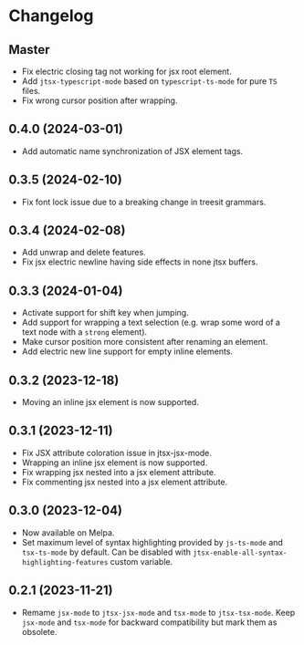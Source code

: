 <!-- markdownlint-disable MD001 MD013 -->

# Changelog

## Master

* Fix electric closing tag not working for jsx root element.
* Add `jtsx-typescript-mode` based on `typescript-ts-mode` for pure `TS` files.
* Fix wrong cursor position after wrapping.

## 0.4.0 (2024-03-01)

* Add automatic name synchronization of JSX element tags.

## 0.3.5 (2024-02-10)

* Fix font lock issue due to a breaking change in treesit grammars.

## 0.3.4 (2024-02-08)

* Add unwrap and delete features.
* Fix jsx electric newline having side effects in none jtsx buffers.

## 0.3.3 (2024-01-04)

* Activate support for shift key when jumping.
* Add support for wrapping a text selection (e.g. wrap some word of a text node with a `strong` element).
* Make cursor position more consistent after renaming an element.
* Add electric new line support for empty inline elements.

## 0.3.2 (2023-12-18)

* Moving an inline jsx element is now supported.

## 0.3.1 (2023-12-11)

* Fix JSX attribute coloration issue in jtsx-jsx-mode.
* Wrapping an inline jsx element is now supported.
* Fix wrapping jsx nested into a jsx element attribute.
* Fix commenting jsx nested into a jsx element attribute.

## 0.3.0 (2023-12-04)

* Now available on Melpa.
* Set maximum level of syntax highlighting provided by `js-ts-mode` and `tsx-ts-mode` by default. Can be disabled with `jtsx-enable-all-syntax-highlighting-features` custom variable.

## 0.2.1 (2023-11-21)

* Remame `jsx-mode` to `jtsx-jsx-mode` and `tsx-mode` to `jtsx-tsx-mode`. Keep `jsx-mode` and `tsx-mode` for backward compatibility but mark them as obsolete.
